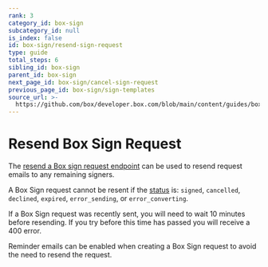 ```yaml
---
rank: 3
category_id: box-sign
subcategory_id: null
is_index: false
id: box-sign/resend-sign-request
type: guide
total_steps: 6
sibling_id: box-sign
parent_id: box-sign
next_page_id: box-sign/cancel-sign-request
previous_page_id: box-sign/sign-templates
source_url: >-
  https://github.com/box/developer.box.com/blob/main/content/guides/box-sign/resend-sign-request.md
---
```

# Resend Box Sign Request

The [resend a Box sign request endpoint][resend] can be used to resend request
emails to any remaining signers.

A Box Sign request cannot be resent if the [status][status] is: `signed`,
`cancelled`, `declined`, `expired`, `error_sending`, or `error_converting`.

If a Box Sign request was recently sent, you will need to wait 10 minutes before
resending. If you try before this time has passed you will receive a 400 error.

<Message type='tip'>

Reminder emails can be enabled when creating a Box Sign request to avoid the
need to resend the request.

</Message>

<Samples id='post_sign_requests_id_resend' >

</Samples>

[resend]: e://post-sign-requests-id-resend
[status]: g://box-sign/create-sign-request/#request-status